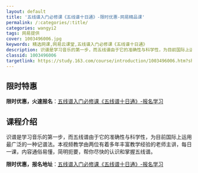 ```yaml
---
layout: default
title: '五线谱入门必修课《五线谱十日通》-限时优惠-网易精品课'
permalink: /:categories/:title/
categories: wangyi2
tags: 网易提供
cover: 1003496006.jpg
keywords: 精选网课,网易云课堂,五线谱入门必修课《五线谱十日通》
description: 识谱是学习音乐的第一步，而五线谱由于它的准确性与科学性，为目前国际上运用最广泛的一种记谱法。本视频教学由两位有着多年丰富
classid: 1003496006
targetlink: https://study.163.com/course/introduction/1003496006.htm?share=1&shareId=1025206652&utm_campaign=share&utm_medium=iphoneShare&utm_source=&utm_u=1025206652
---
```


## 限时特惠

**限时优惠，火速报名**：[五线谱入门必修课《五线谱十日通》-报名学习](https://study.163.com/course/introduction/1003496006.htm?share=1&shareId=1025206652&utm_campaign=share&utm_medium=iphoneShare&utm_source=&utm_u=1025206652)

## 课程介绍

识谱是学习音乐的第一步，而五线谱由于它的准确性与科学性，为目前国际上运用最广泛的一种记谱法。本视频教学由两位有着多年丰富教学经验的老师主讲，每日一课，内容通俗易懂，简明扼要，帮你尽快的认识和掌握五线谱。

**限时优惠，报名地址**：[五线谱入门必修课《五线谱十日通》-报名学习](https://study.163.com/course/introduction/1003496006.htm?share=1&shareId=1025206652&utm_campaign=share&utm_medium=iphoneShare&utm_source=&utm_u=1025206652)

